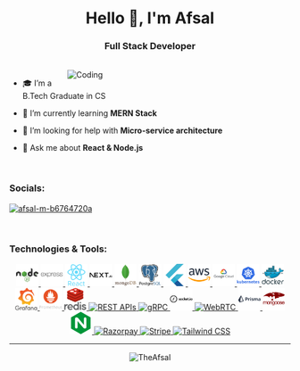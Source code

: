 <h1 align="center">Hello 👋, I'm Afsal</h1>
<h3 align="center">Full Stack Developer</h3>

<br/>
<img align='right' width='400' alt='Coding' src="https://i.giphy.com/f3iwJFOVOwuy7K6FFw.webp"/>

- 🎓 I’m a B.Tech Graduate in CS

- 🌱 I’m currently learning **MERN Stack**

- 🤝 I’m looking for help with **Micro-service architecture**

- 💬 Ask me about **React & Node.js**

<br/>

<h3 align="left">Socials:</h3>
<p align="left"><a href="https://www.linkedin.com/in/afsal-m-b6764720a" target="blank"><img align="center" src="https://raw.githubusercontent.com/rahuldkjain/github-profile-readme-generator/master/src/images/icons/Social/linked-in-alt.svg" alt="afsal-m-b6764720a" height="30" width="40" /></a>
</p>

<br/>

<h3 align="left">Technologies & Tools:</h3>
<p align="center">
    <!-- Node.js -->
    <a href="https://nodejs.org" target="_blank" rel="noreferrer">
        <img src="https://raw.githubusercontent.com/devicons/devicon/master/icons/nodejs/nodejs-original-wordmark.svg" alt="Node.js" width="40" height="40"/>
    </a>
    <!-- Express.js -->
    <a href="https://expressjs.com" target="_blank" rel="noreferrer">
        <img src="https://raw.githubusercontent.com/devicons/devicon/master/icons/express/express-original-wordmark.svg" alt="Express.js" width="40" height="40"/>
    </a>
    <!-- React -->
    <a href="https://reactjs.org" target="_blank" rel="noreferrer">
        <img src="https://raw.githubusercontent.com/devicons/devicon/master/icons/react/react-original-wordmark.svg" alt="React" width="40" height="40"/>
    </a>
    <!-- Next.js -->
    <a href="https://nextjs.org" target="_blank" rel="noreferrer">
        <img src="https://raw.githubusercontent.com/devicons/devicon/master/icons/nextjs/nextjs-original-wordmark.svg" alt="Next.js" width="40" height="40"/>
    </a>
    <!-- MongoDB -->
    <a href="https://www.mongodb.com" target="_blank" rel="noreferrer">
        <img src="https://raw.githubusercontent.com/devicons/devicon/master/icons/mongodb/mongodb-original-wordmark.svg" alt="MongoDB" width="40" height="40"/>
    </a>
    <!-- PostgreSQL -->
    <a href="https://www.postgresql.org" target="_blank" rel="noreferrer">
        <img src="https://raw.githubusercontent.com/devicons/devicon/master/icons/postgresql/postgresql-original-wordmark.svg" alt="PostgreSQL" width="40" height="40"/>
    </a>
    <!-- Flutter -->
    <a href="https://flutter.dev" target="_blank" rel="noreferrer">
        <img src="https://raw.githubusercontent.com/devicons/devicon/master/icons/flutter/flutter-original.svg" alt="Flutter" width="40" height="40"/>
    </a>
    <!-- AWS -->
    <a href="https://aws.amazon.com" target="_blank" rel="noreferrer">
        <img src="https://raw.githubusercontent.com/devicons/devicon/master/icons/amazonwebservices/amazonwebservices-original-wordmark.svg" alt="AWS" width="40" height="40"/>
    </a>
    <!-- GCP -->
    <a href="https://cloud.google.com" target="_blank" rel="noreferrer">
        <img src="https://raw.githubusercontent.com/devicons/devicon/master/icons/googlecloud/googlecloud-original-wordmark.svg" alt="GCP" width="40" height="40"/>
    </a>
    <!-- Kubernetes -->
    <a href="https://kubernetes.io" target="_blank" rel="noreferrer">
        <img src="https://raw.githubusercontent.com/devicons/devicon/master/icons/kubernetes/kubernetes-plain-wordmark.svg" alt="Kubernetes" width="40" height="40"/>
    </a>
    <!-- Docker -->
    <a href="https://www.docker.com" target="_blank" rel="noreferrer">
        <img src="https://raw.githubusercontent.com/devicons/devicon/master/icons/docker/docker-original-wordmark.svg" alt="Docker" width="40" height="40"/>
    </a>
    <!-- Grafana -->
    <a href="https://grafana.com" target="_blank" rel="noreferrer">
        <img src="https://raw.githubusercontent.com/devicons/devicon/master/icons/grafana/grafana-original-wordmark.svg" alt="Grafana" width="40" height="40"/>
    </a>
    <!-- Prometheus -->
    <a href="https://prometheus.io" target="_blank" rel="noreferrer">
        <img src="https://raw.githubusercontent.com/devicons/devicon/master/icons/prometheus/prometheus-original-wordmark.svg" alt="Prometheus" width="40" height="40"/>
    </a>
    <!-- Redis -->
    <a href="https://redis.io" target="_blank" rel="noreferrer">
        <img src="https://raw.githubusercontent.com/devicons/devicon/master/icons/redis/redis-original-wordmark.svg" alt="Redis" width="40" height="40"/>
    </a>
    <!-- REST APIs -->
    <a href="#" target="_blank" rel="noreferrer">
        <img src="https://img.icons8.com/ios-filled/50/000000/api.png" alt="REST APIs" width="40" height="40"/>
    </a>
    <!-- gRPC -->
    <a href="https://grpc.io" target="_blank" rel="noreferrer">
        <img src="https://grpc.io/img/logos/grpc-logo.png" alt="gRPC" width="40" height="40"/>
    </a>
    <!-- Socket.IO -->
    <a href="https://socket.io" target="_blank" rel="noreferrer">
        <img src="https://raw.githubusercontent.com/devicons/devicon/master/icons/socketio/socketio-original-wordmark.svg" alt="Socket.IO" width="40" height="40"/>
    </a>
    <!-- WebRTC -->
    <a href="https://webrtc.org" target="_blank" rel="noreferrer">
        <img src="https://www.gstatic.com/devrel-devsite/prod/v8d1d0686aef3ca9671e026a6ce14af5c61b805aabef7c385b0e34494acbfc654/webrtc/images/lockup.svg" alt="WebRTC" width="40" height="40"/>
    </a>
    <!-- Prisma -->
    <a href="https://www.prisma.io" target="_blank" rel="noreferrer">
        <img src="https://raw.githubusercontent.com/devicons/devicon/master/icons/prisma/prisma-original-wordmark.svg" alt="Prisma" width="40" height="40"/>
    </a>
    <!-- Mongoose -->
    <a href="https://mongoosejs.com" target="_blank" rel="noreferrer">
        <img src="https://raw.githubusercontent.com/devicons/devicon/master/icons/mongoose/mongoose-original-wordmark.svg" alt="Mongoose" width="40" height="40"/>
    </a>
    <!-- Nginx -->
    <a href="https://www.nginx.com" target="_blank" rel="noreferrer">
        <img src="https://raw.githubusercontent.com/devicons/devicon/master/icons/nginx/nginx-original.svg" alt="Nginx" width="40" height="40"/>
    </a>
    <!-- Razorpay -->
    <a href="https://razorpay.com" target="_blank" rel="noreferrer">
        <img src="https://razorpay.com/favicon.png" alt="Razorpay" width="40" height="40"/>
    </a>
    <!-- Stripe -->
    <a href="https://stripe.com" target="_blank" rel="noreferrer">
        <img src="https://assets.stripeassets.com/fzn2n1nzq965/01hMKr6nEEGVfOuhsaMIXQ/c424849423b5f036a8892afa09ac38c7/favicon.ico" alt="Stripe" width="40" height="40"/>
    </a>
    <!-- Tailwind CSS -->
    <a href="https://tailwindcss.com" target="_blank" rel="noreferrer">
        <img src="https://tailwindcss.com/favicons/favicon.ico?v=4" alt="Tailwind CSS" width="40" height="40"/>
    </a>
</p>


<hr/>
<div align='center'>
    
<img align="center" src="https://github-readme-stats.vercel.app/api?username=TheAfsal&show_icons=true&theme=dark&locale=en" alt="TheAfsal" />
</div>
